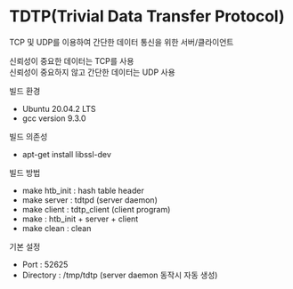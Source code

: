 # TDTP(Trivial Data Transfer Protocol)

TCP 및 UDP를 이용하여 간단한 데이터 통신을 위한 서버/클라이언트

신뢰성이 중요한 데이터는 TCP를 사용\
신뢰성이 중요하지 않고 간단한 데이터는 UDP 사용

빌드 환경
 - Ubuntu 20.04.2 LTS
 - gcc version 9.3.0

빌드 의존성
 - apt-get install libssl-dev

빌드 방법
 - make htb_init : hash table header
 - make server : tdtpd (server daemon)
 - make client : tdtp_client (client program)
 - make : htb_init + server + client
 - make clean : clean

기본 설정
 - Port : 52625
 - Directory : /tmp/tdtp (server daemon 동작시 자동 생성)
